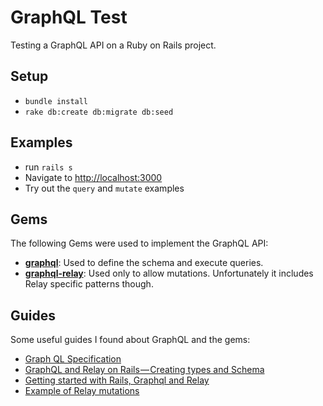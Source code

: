 # GraphQL Test

Testing a GraphQL API on a Ruby on Rails project.

## Setup

- `bundle install`
- `rake db:create db:migrate db:seed`

## Examples

- run `rails s`
- Navigate to [http://localhost:3000](http://localhost:3000)
- Try out the `query` and `mutate` examples

## Gems

The following Gems were used to implement the GraphQL API:

- **[graphql](https://github.com/rmosolgo/graphql-ruby)**: Used to define the schema and execute queries.
- **[graphql-relay](https://github.com/rmosolgo/graphql-relay-ruby)**: Used only to allow mutations. Unfortunately it includes Relay specific patterns though.

## Guides

Some useful guides I found about GraphQL and the gems:

- [Graph QL Specification](https://facebook.github.io/graphql)
- [GraphQL and Relay on Rails — Creating types and Schema](https://medium.com/@gauravtiwari/graphql-and-relay-on-rails-creating-types-and-schema-b3f9b232ccfc)
- [Getting started with Rails, Graphql and Relay](http://mgiroux.me/2015/getting-started-with-rails-graphql-relay/)
- [Example of Relay mutations](https://github.com/rmosolgo/graphql-relay-ruby/blob/5a6d47a88d62a4dc7ff8e9cdf164bcb2fa403791/lib/graphql/relay/mutation.rb)
